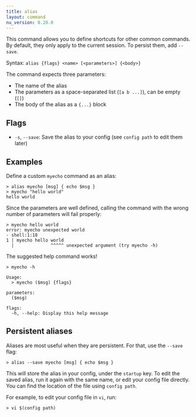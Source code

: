```yaml
---
title: alias
layout: command
nu_version: 0.20.0
---
```


This command allows you to define shortcuts for other common commands. By default, they only apply to the current session. To persist them, add `--save`.

Syntax: `alias {flags} <name> [<parameters>] {<body>}`

The command expects three parameters:

* The name of the alias
* The parameters as a space-separated list (`[a b ...]`), can be empty (`[]`)
* The body of the alias as a `{...}` block

## Flags

* `-s`, `--save`: Save the alias to your config (see `config path` to edit them later)

## Examples

Define a custom `myecho` command as an alias:

```shell
> alias myecho [msg] { echo $msg }
> myecho "hello world"
hello world
```

Since the parameters are well defined, calling the command with the wrong number of parameters will fail properly:

```shell
> myecho hello world
error: myecho unexpected world
- shell:1:18
1 | myecho hello world
  |              ^^^^^ unexpected argument (try myecho -h)
```

The suggested help command works!

```shell
> myecho -h

Usage:
  > myecho ($msg) {flags}

parameters:
  ($msg)

flags:
  -h, --help: Display this help message
```

## Persistent aliases

Aliases are most useful when they are persistent. For that, use the `--save` flag:

```shell
> alias --save myecho [msg] { echo $msg }
```

This will store the alias in your config, under the `startup` key. To edit the saved alias, run it again with the same name, or edit your config file directly. You can find the location of the file using `config path`.

For example, to edit your config file in `vi`, run:
```shell
> vi $(config path)
```
